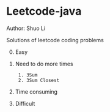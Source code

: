 Leetcode-java
=============
Author: Shuo Li

Solutions of leetcode coding problems

0. Easy

1. Need to do more times
    
        1. 3Sum
        2. 3Sum Closest
2. Time consuming

3. Difficult
